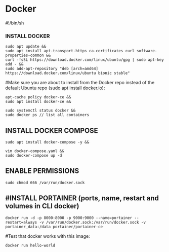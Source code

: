 # Docker
#!/bin/sh

### INSTALL DOCKER ### 
```
sudo apt update &&
sudo apt install apt-transport-https ca-certificates curl software-properties-common &&
curl -fsSL https://download.docker.com/linux/ubuntu/gpg | sudo apt-key add - &&
sudo add-apt-repository "deb [arch=amd64] https://download.docker.com/linux/ubuntu bionic stable" 
```

#Make sure you are about to install from the Docker repo instead of the default Ubuntu repo (sudo apt install docker.io):
```
apt-cache policy docker-ce &&
sudo apt install docker-ce &&

sudo systemctl status docker &&
sudo docker ps // list all containers 
```
## INSTALL DOCKER COMPOSE ##
```
sudo apt install docker-compose -y &&

vim docker-compose.yaml &&
sudo docker-compose up -d 
```

## ENABLE PERMISSIONS ## 

```
sudo chmod 666 /var/run/docker.sock
```

## #INSTALL PORTAINER (ports, name, restart and volumes in CLI docker) ###
```
docker run -d -p 8000:8000 -p 9000:9000 --name=portainer --restart=always -v /var/run/docker.sock:/var/run/docker.sock -v portainer_data:/data portainer/portainer-ce
```
#Test that docker works with this image:
```
docker run hello-world
```
